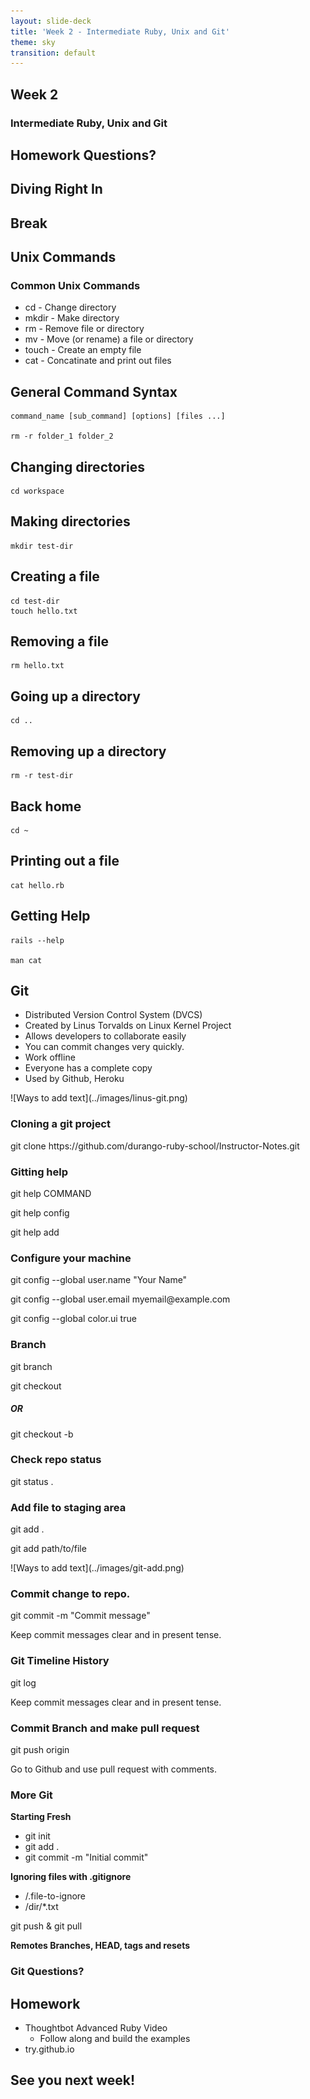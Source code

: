 ```yaml
---
layout: slide-deck
title: 'Week 2 - Intermediate Ruby, Unix and Git'
theme: sky
transition: default
---
```


<section>
  <h1>Week 2</h1>
  <h3>Intermediate Ruby, Unix and Git</h3>
</section>

<section>
  <h2>Homework Questions?</h2>
</section>

<section>
  <h2>Diving Right In</h2>
</section>

<section>
  <h1>Break</h1>
</section>

<section>
  <section>
    <h2>Unix Commands</h2>
  </section>

  <section>
    <h3>Common Unix Commands</h3>
    <ul>
      <li>cd - Change directory</li>
      <li>mkdir - Make directory</li>
      <li>rm - Remove file or directory</li>
      <li>mv - Move (or rename) a file or directory</li>
      <li>touch - Create an empty file</li>
      <li>cat - Concatinate and print out files</li>
    </ul>
  </section>

  <section>
    <h2>General Command Syntax</h2>

```
command_name [sub_command] [options] [files ...]

rm -r folder_1 folder_2
```
  </section>

  <section>
    <h2>Changing directories</h2>

```
cd workspace
```
  </section>

  <section>
    <h2>Making directories</h2>

```
mkdir test-dir
```
  </section>

  <section>
    <h2>Creating a file</h2>

```
cd test-dir
touch hello.txt
```
  </section>

  <section>
    <h2>Removing a file</h2>

```
rm hello.txt
```
  </section>

  <section>
    <h2>Going up a directory</h2>

```
cd ..
```
  </section>

  <section>
    <h2>Removing up a directory</h2>

```
rm -r test-dir
```
  </section>

  <section>
    <h2>Back home</h2>

```
cd ~
```
  </section>

  <section>
    <h2>Printing out a file</h2>

```
cat hello.rb
```
  </section>

  <section>
    <h2>Getting Help</h2>

```
rails --help

man cat
```
  </section>
</section>

<section>
  <section>
    <h2>Git</h2>
  </section>

  <section>
    <ul>
      <li>Distributed Version Control System (DVCS)</li>
      <li>Created by Linus Torvalds on Linux Kernel Project</li>
      <li>Allows developers to collaborate easily</li>
      <li>You can commit changes very quickly.</li>
      <li>Work offline</li>
      <li>Everyone has a complete copy</li>
      <li>Used by Github, Heroku</li>
    </ul>
  </section>

  <section>
  	<p>![Ways to add text](../images/linus-git.png)</p>
  </section>
  
  <section>
    <h3>Cloning a git project</h3>
    <p>git clone https://github.com/durango-ruby-school/Instructor-Notes.git</p>
  </section>
  
  <section> 
  	<h3>Gitting help</h3>
  	<p>git help COMMAND</p>
  	<p>git help config</p>
  	<p>git help add</p>
  </section>
  
  <section> 
  	<h3>Configure your machine</h3>
  	<p>git config --global user.name "Your Name"</p>
  	<p>git config --global user.email myemail@example.com</p>
  	<p>git config --global color.ui true</p>
  </section>
  
  <section>
  	<h3>Branch</h3>
  	<p>git branch <BRANCH_NAME></p>
  	<p>git checkout <BRANCH_NAME></p>
  	<h5>OR</h5>
  	<p>git checkout -b <BRANCH_NAME></p>  	
  </section>
  
  <section>
  	<h3>Check repo status</h3>
  	<p>git status .</p>  
  </section>

  <section>
  	<h3>Add file to staging area</h3>
  	<p>git add .</p>
  	<p>git add path/to/file</p> 
 </section>
 <section> 	
  	<p>![Ways to add text](../images/git-add.png)</p> 
  </section>  	
  
  <section>
  	<h3>Commit change to repo.</h3>
  	<p>git commit -m "Commit message"</p>
  	<p>Keep commit messages clear and in present tense.</p>  
  </section>  	
  
  <section>
  	<h3>Git Timeline History</h3>
  	<p>git log</p>
  	<p>Keep commit messages clear and in present tense.</p>  
  </section>  	

  <section>
  	<h3>Commit Branch and make pull request</h3>
  	<p>git push origin <BRANCH_NAME></p>
  	<p>Go to Github and use pull request with comments.</p>  
  </section> 
  
  <section>
  	<h3>More Git</h3>
  	<p>
  	<b>Starting Fresh</b> 
  		<ul>
  			<li>git init</li>
  			<li>git add .</li>
  			<li>git commit -m "Initial commit"</li>
  		</ul>		
  	</p>
  	<p><b>Ignoring files with .gitignore</b>
  		<ul>
  			<li>/.file-to-ignore</li>
  			<li>/dir/*.txt</li>
  		</ul>	
  	</p>
  	<p>git push & git pull</p>
  	<p><b>Remotes Branches, HEAD, tags and resets</b></p>
  	
  </section> 
  
  <section>
  	<h3>Git Questions?</h3>
  </section>  

</section>

<section>
  <h2>Homework</h2>
  <ul>
    <li class="fragment">Thoughtbot Advanced Ruby Video
      <ul>
        <li>Follow along and build the examples</li>
      </ul>
    </li>
    <li class="fragment">try.github.io</li>
  </ul>
</section>

<section>
  <h2>See you next week!</h2>
</section>
